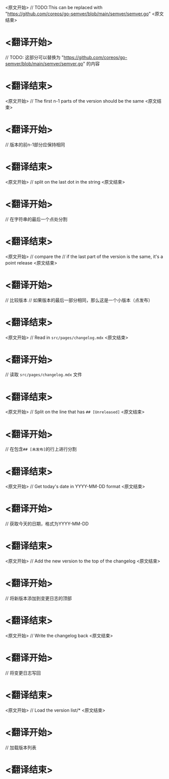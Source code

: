 
<原文开始>
// TODO:This can be replaced with "https://github.com/coreos/go-semver/blob/main/semver/semver.go"
<原文结束>

# <翻译开始>
// TODO: 这部分可以替换为 "https://github.com/coreos/go-semver/blob/main/semver/semver.go" 的内容
# <翻译结束>


<原文开始>
// The first n-1 parts of the version should be the same
<原文结束>

# <翻译开始>
// 版本的前n-1部分应保持相同
# <翻译结束>


<原文开始>
// split on the last dot in the string
<原文结束>

# <翻译开始>
// 在字符串的最后一个点处分割
# <翻译结束>


<原文开始>
	// compare the
	// if the last part of the version is the same, it's a point release
<原文结束>

# <翻译开始>
// 比较版本
// 如果版本的最后一部分相同，那么这是一个小版本（点发布）
# <翻译结束>


<原文开始>
// Read in `src/pages/changelog.mdx`
<原文结束>

# <翻译开始>
// 读取 `src/pages/changelog.mdx` 文件
# <翻译结束>


<原文开始>
// Split on the line that has `## [Unreleased]`
<原文结束>

# <翻译开始>
// 在包含`## [未发布]`的行上进行分割
# <翻译结束>


<原文开始>
// Get today's date in YYYY-MM-DD format
<原文结束>

# <翻译开始>
// 获取今天的日期，格式为YYYY-MM-DD
# <翻译结束>


<原文开始>
// Add the new version to the top of the changelog
<原文结束>

# <翻译开始>
// 将新版本添加到变更日志的顶部
# <翻译结束>


<原文开始>
// Write the changelog back
<原文结束>

# <翻译开始>
// 将变更日志写回
# <翻译结束>


<原文开始>
// Load the version list/*
<原文结束>

# <翻译开始>
// 加载版本列表
# <翻译结束>

